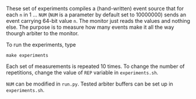 These set of experiments compiles a (hand-written) event source that for each
`n` in 1 ... `NUM` (`NUM` is a parameter by default set to 10000000) sends an
event carrying 64-bit value `n`. The monitor just reads the values and nothing
else. The purpose is to measure how many events make it all the way thourgh
arbiter to the monitor.

To run the experiments, type

```
make experiments
```

Each set of measurements is repeated 10 times. To change the number of
repetitions, change the value of `REP` variable in `experiments.sh`.

`NUM` can be modified in `run.py`. Tested arbiter buffers can be set up
in `experiments.sh`.
